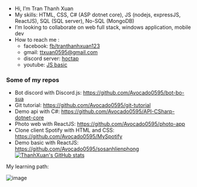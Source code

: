 - Hi, I’m Tran Thanh Xuan
- My skills:  HTML, CSS, C# (ASP dotnet core), JS (nodejs, expressJS, ReactJS), SQL (SQL server), No-SQL (MongoDB)
- I’m looking to collaborate on web full stack, windows application, mobile dev
- How to reach me :
  + facebook: [fb/tranthanhxuan123](https://www.facebook.com/tranthanhxuan123/)
  + gmail: ttxuan0595@gmail.com
  + discord server: [hoctap](https://discord.gg/QN7YCMEcMU)
  + youtube: [JS basic](https://www.youtube.com/playlist?list=PL1yLvINYNFc_OR0it4nz79ceqO1uZCQ9I)
### Some of my repos
+ Bot discord with Discord.js: https://github.com/Avocado0595/bot-bo-sua
+ Git tutorial: https://github.com/Avocado0595/git-tutorial
+ Demo api with C#: https://github.com/Avocado0595/API-CSharp-dotnet-core
+ Photo web with ReactJS: https://github.com/Avocado0595/photo-app
+ Clone client Spotify with HTML and CSS: https://github.com/Avocado0595/MySpotify
+ Demo basic with ReactJS: https://github.com/Avocado0595/sosanhlienphong
[![ThanhXuan's GitHub stats](https://github-readme-stats.vercel.app/api?username=avocado0595)](https://github.com/avocado0595/github-readme-stats)
<!---
Avocado0595/Avocado0595 is a ✨ special ✨ repository because its `README.md` (this file) appears on your GitHub profile.
You can click the Preview link to take a look at your changes.
--->

My learning path:

![image](https://user-images.githubusercontent.com/56567195/179879911-0ade383a-8440-4478-9e3f-8a461e9fbae5.png)

